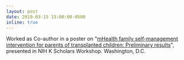 ```yaml
---
layout: post
date: 2019-03-15 15:00:00-0500
inline: true
---
```


Worked as Co-author in a poster on "<u>mHealth family self-management intervention for parents of transplanted children: Preliminary results</u>", presented in NIH K Scholars Workshop. Washington, D.C.
